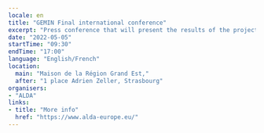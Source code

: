 ```yaml
---
locale: en
title: "GEMIN Final international conference"
excerpt: "Press conference that will present the results of the project GEMIN (Game to EMbrace INtercultural education)."
date: "2022-05-05"
startTime: "09:30"
endTime: "17:00"
language: "English/French"
location:
  main: "Maison de la Région Grand Est,"
  after: "1 place Adrien Zeller, Strasbourg"
organisers:
- "ALDA"
links:
- title: "More info"
  href: "https://www.alda-europe.eu/"
---
```

